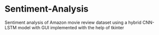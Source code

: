 # Sentiment-Analysis
Sentiment analysis of Amazon movie review dataset using a hybrid CNN-LSTM model with GUI implemented with the help of tkinter

